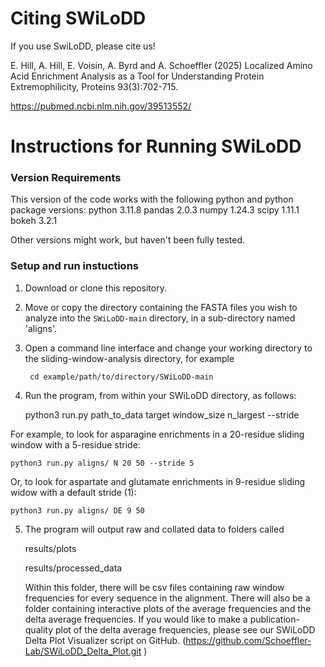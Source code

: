 # Citing SWiLoDD
If you use SwiLoDD, please cite us!

E. Hill, A. Hill, E. Voisin, A. Byrd and A. Schoeffler (2025) Localized Amino Acid Enrichment Analysis as a Tool for Understanding Protein Extremophilicity, Proteins 93(3):702-715.

https://pubmed.ncbi.nlm.nih.gov/39513552/ 

# Instructions for Running SWiLoDD
### Version Requirements
This version of the code works with the following python and python package versions:
python 3.11.8
pandas 2.0.3
numpy 1.24.3
scipy 1.11.1
bokeh 3.2.1

Other versions might work, but haven't been fully tested. 

### Setup and run instuctions

1) Download or clone this repository.
   
2) Move or copy the directory containing the FASTA files you wish to analyze into the `SWiLoDD-main` directory, in a sub-directory named 'aligns'.

3) Open a command line interface and change your working directory to the sliding-window-analysis directory, for example

        cd example/path/to/directory/SWiLoDD-main

4) Run the program, from within your SWiLoDD directory, as follows:

    python3 run.py path_to_data target window_size n_largest --stride

For example, to look for asparagine enrichments in a 20-residue sliding window with a 5-residue stride:

    python3 run.py aligns/ N 20 50 --stride 5

Or, to look for aspartate and glutamate enrichments in 9-residue sliding widow with a default stride (1):

    python3 run.py aligns/ DE 9 50

5) The program will output raw and collated data to folders called

      results/plots

      results/processed_data
   
   Within this folder, there will be csv files containing raw window frequencies for every sequence in the alignment.
   There will also be a folder containing interactive plots of the average frequencies and the delta average frequencies.
   If you would like to make a publication-quality plot of the delta average frequencies, please see our SWiLoDD Delta Plot Visualizer script on GitHub.
   (https://github.com/Schoeffler-Lab/SWiLoDD_Delta_Plot.git )
